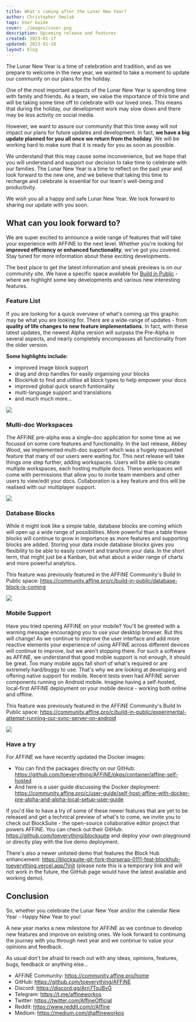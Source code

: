 ```yaml
---
title: What's coming after the Lunar New Year?
author: Christopher Smolak
tags: User Guide
cover: ./images/cover.png
description: Upcoming release and features
created: 2023-01-17
updated: 2023-01-18
layout: blog
---
```


The Lunar New Year is a time of celebration and tradition, and as we prepare to welcome in the new year, we wanted to take a moment to update our community on our plans for the holiday.

One of the most important aspects of the Lunar New Year is spending time with family and friends. As a team, we value the importance of this time and will be taking some time off to celebrate with our loved ones. This means that during the holiday, our development work may slow down and there may be less activity on social media.

However, we want to assure our community that this time away will not impact our plans for future updates and development. In fact, **we have a big update planned for you all once we return from the holiday**. We will be working hard to make sure that it is ready for you as soon as possible.

We understand that this may cause some inconvenience, but we hope that you will understand and support our decision to take time to celebrate with our families. The Lunar New Year is a time to reflect on the past year and look forward to the new one, and we believe that taking this time to recharge and celebrate is essential for our team's well-being and productivity.

We wish you all a happy and safe Lunar New Year. We look forward to sharing our update with you soon.

## What can you look forward to?

We are super excited to announce a wide range of features that will take your experience with AFFiNE to the next level. Whether you're looking for **improved efficiency or enhanced functionality**, we've got you covered. Stay tuned for more information about these exciting developments.

The best place to get the latest information and sneak previews is on our community site. We have a specific space available for [Build in Public](https://community.affine.pro/c/build-in-public/) - where we highlight some key developments and various new interesting features.

### Feature List

If you are looking for a quick overview of what's coming up this graphic may be what you are looking for. There are a wide-range of updates - from **quality of life changes to new feature implementations**. In fact, with these latest updates, the newest Alpha version will surpass the Pre-Alpha in several aspects, and nearly completely encompasses all functionality from the older version.

**Some highlights include:**
- improved image block support
- drag and drop handles for easily organising your blocks
- BlockHub to find and utillise all block types to help empower your docs
- improved global quick search funtionality
- multi-language support and translations
- and much much more...

![](./images/feature-list-downhill.png)

### Multi-doc Workspaces

The AFFiNE pre-alpha was a single-doc application for some time as we focussd on some core features and functionality. In the last release, Abbey Wood, we implemented multi-doc support which was a hugely requested feature that many of our users were waiting for. This next release will take things one step further, adding workspaces. Users will be able to create multiple workspaces, each hosting multiple docs. These workspaces will come with permissions that allow you to invite team members and other users to view/edit your docs. Collaboration is a key feature and this will be realised with our multiplayer support.

![](./images/workspaces.png)

### Database Blocks

While it might look like a simple table, database blocks are coming which will open up a wide range of possibilities. More powerful than a table these blocks will continue to grow in importance as more features and supporting blocks are added. Storing your data inside database blocks gives you flexibility to be able to easily convert and transform your data. In the short term, that might just be a Kanban, but what about a wider range of charts and more powerful analytics.

This feature was previously featured in the AFFiNE Community's Build In Public space: https://community.affine.pro/c/build-in-public/database-block-is-coming

![](./images/database-block.png)

### Mobile Support

Have you tried opening AFFiNE on your mobile? You'll be greeted with a warning message encouraging you to use your desktop browser. But this will change! As we continue to improve the user interface and add more reactive elements your experience of using AFFiNE across different devices will continue to improve, but we aren't stopping there. For such a software as AFFiNE, we understand that good mobile support is not enough, it should be great. Too many mobile apps fall short of what's required or are extremely hard/buggy to use. That's why we are looking at developing and offering native support for mobile. Recent tests even had AFFiNE server components running on Android mobile. Imagine having a self-hosted, local-first AFFiNE deployment on your mobile device - working both online and offline.

This feature was previously featured in the AFFiNE Community's Build In Public space: https://community.affine.pro/c/build-in-public/experimental-attempt-running-our-sync-server-on-android

![](./images/android-test-server.png)


### Have a try

For AFFiNE we have recently updated the Docker images:
- You can find the packages directly on our GitHub: https://github.com/toeverything/AFFiNE/pkgs/container/affine-self-hosted
- And here is a user guide discussing the Docker deployment: https://community.affine.pro/c/user-guide/self-host-affine-with-docker-pre-alpha-and-alpha-local-setup-user-guide

If you'd like to have a try of some of these newer features that are yet to be released and get a technical preview of what's to come, we invite you to check out BlockSuite - the open-source collaborative editor project that powers AFFiNE. You can check out their GitHub: https://github.com/toeverything/blocksuite and deploy your own playground or directly play with the live demo deployment. 

There's also a newer unlisted demo that features the Block Hub enhancement:  https://blocksuite-git-fork-thorseraq-0111-feat-blockhub-toeverything.vercel.app/?init (please note this is a temporary link and will not work in the future, the GitHub page would have the latest available and working demo).

## Conclusion

So, whether you celebrate the Lunar New Year and/or the calendar New Year - Happy New Year to you! 

A new year marks a new milestone for AFFiNE as we continue to develop new features and improve on existing ones. We look forward to continuing the journey with you through next year and we continue to value your opinions and feedback.

As usual don't be afraid to reach out with any ideas, opinions, features, bugs, feedback or anything else...

- AFFiNE Community: https://community.affine.pro/home
- GitHub: https://github.com/toeverything/AFFiNE
- Discord: https://discord.gg/Arn7TqJBvG
- Telegram: https://t.me/affineworkos
- Twitter: https://twitter.com/AffineOfficial
- Reddit: https://www.reddit.com/r/Affine
- Medium: https://medium.com/@affineworkos